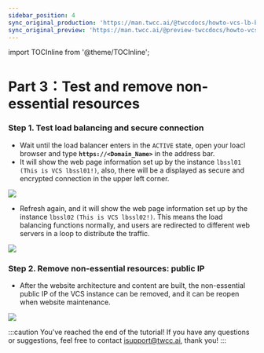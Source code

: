 ```yaml
---
sidebar_position: 4
sync_original_production: 'https://man.twcc.ai/@twccdocs/howto-vcs-lb-build-secure-web-handle-high-traffic-3-en' 
sync_original_preview: 'https://man.twcc.ai/@preview-twccdocs/howto-vcs-lb-build-secure-web-handle-high-traffic-3-en'
---
```


import TOCInline from '@theme/TOCInline';

# Part 3：Test and remove non-essential resources

<TOCInline toc={toc} />

### Step 1. Test load balancing and secure connection

- Wait until the load balancer enters in the `ACTIVE` state, open your loacl browser and type  **`https://<Domain_Name>`** in the address bar.
- It will show the web page information set up by the instance `lbssl01` `(This is VCS lbssl01!)`, also, there will be a <i class="fa fa-lock" aria-hidden="true"></i> displayed as secure and encrypted connection in the upper left corner.


![](https://cos.twcc.ai/SYS-MANUAL/uploads/upload_5c0661816414c60fcca056d0b8485e06.png)

- Refresh again, and it will show the web page information set up by the instance `lbssl02`  `(This is VCS lbssl02!)`. This means the load balancing functions normally, and users are redirected to different web servers in a loop to distribute the traffic.

![](https://cos.twcc.ai/SYS-MANUAL/uploads/upload_88ec76c5ee194c7ba50f6060880537d9.png)


### Step 2. Remove non-essential resources: public IP

- After the website architecture and content are built, the non-essential public IP of the VCS instance can be removed, and it can be reopen when website maintenance.


![](https://cos.twcc.ai/SYS-MANUAL/uploads/upload_b39781a38df3a448cbe77da9cb043b27.png)


:::caution
You've reached the end of the tutorial! If you have any questions or suggestions, feel free to contact <ins><a href = "isupport@twcc.ai">isupport@twcc.ai</a></ins>, thank you!
:::